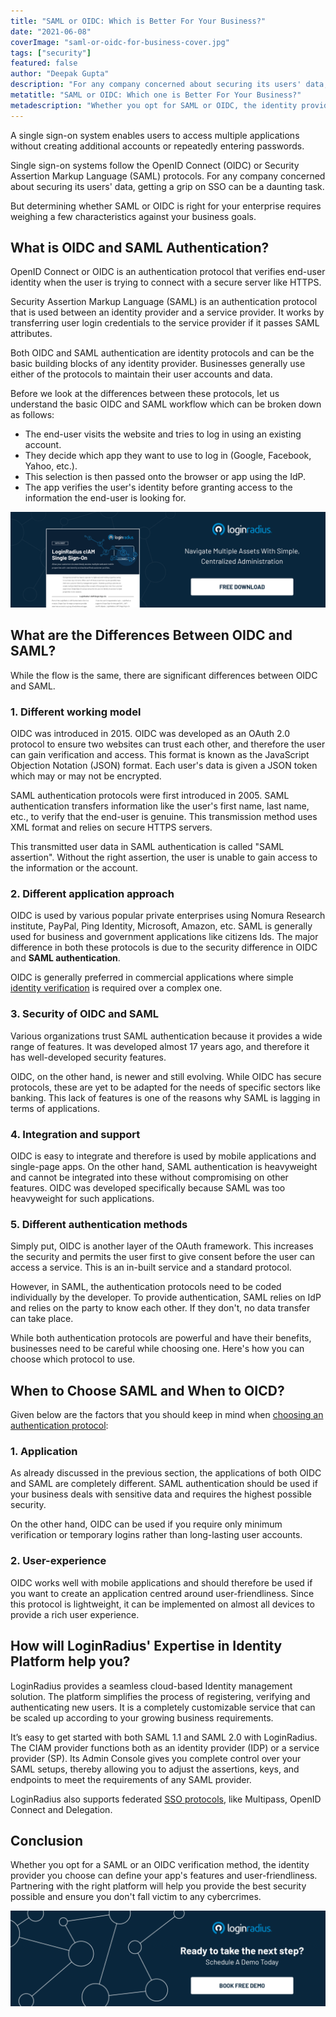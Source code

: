 ```yaml
---
title: "SAML or OIDC: Which is Better For Your Business?"
date: "2021-06-08"
coverImage: "saml-or-oidc-for-business-cover.jpg"
tags: ["security"]
featured: false
author: "Deepak Gupta"
description: "For any company concerned about securing its users' data, getting a grip on SSO can be a daunting task. But determining whether SAML or OIDC is right for your enterprise requires weighing a few characteristics against your business goals."
metatitle: "SAML or OIDC: Which one is Better For Your Business?"
metadescription: "Whether you opt for SAML or OIDC, the identity provider you choose can define your app's user-friendliness and security. Find which is better for your business."
---
```


A single sign-on system enables users to access multiple applications without creating additional accounts or repeatedly entering passwords. 

Single sign-on systems follow the OpenID Connect (OIDC) or Security Assertion Markup Language (SAML) protocols. For any company concerned about securing its users' data, getting a grip on SSO can be a daunting task. 

But determining whether SAML or OIDC is right for your enterprise requires weighing a few characteristics against your business goals.


## What is OIDC and SAML Authentication?

OpenID Connect or OIDC is an authentication protocol that verifies end-user identity when the user is trying to connect with a secure server like HTTPS. 

Security Assertion Markup Language (SAML) is an authentication protocol that is used between an identity provider and a service provider. It works by transferring user login credentials to the service provider if it passes SAML attributes. 

Both OIDC and SAML authentication are identity protocols and can be the basic building blocks of any identity provider. Businesses generally use either of the protocols to maintain their user accounts and data. 

Before we look at the differences between these protocols, let us understand the basic OIDC and SAML workflow which can be broken down as follows: 



*   The end-user visits the website and tries to log in using an existing account.
*   They decide which app they want to use to log in (Google, Facebook, Yahoo, etc.).
*   This selection is then passed onto the browser or app using the IdP.
*   The app verifies the user's identity before granting access to the information the end-user is looking for.

[![sso-ds](sso-ds.png)](https://www.loginradius.com/resource/loginradius-single-sign-on/)


## What are the Differences Between OIDC and SAML?

While the flow is the same, there are significant differences between OIDC and SAML.


### 1. Different working model

OIDC was introduced in 2015. OIDC was developed as an OAuth 2.0 protocol to ensure two websites can trust each other, and therefore the user can gain verification and access. This format is known as the JavaScript Objection Notation (JSON) format. Each user's data is given a JSON token which may or may not be encrypted.  

SAML authentication protocols were first introduced in 2005. SAML authentication transfers information like the user's first name, last name, etc., to verify that the end-user is genuine. This transmission method uses XML format and relies on secure HTTPS servers.

This transmitted user data in SAML authentication is called "SAML assertion". Without the right assertion, the user is unable to gain access to the information or the account. 


### 2. Different application approach

OIDC is used by various popular private enterprises using Nomura Research institute, PayPal, Ping Identity, Microsoft, Amazon, etc. SAML is generally used for business and government applications like citizens Ids. The major difference in both these protocols is due to the security difference in OIDC and **SAML authentication**.  

OIDC is generally preferred in commercial applications where simple [identity verification](https://www.loginradius.com/blog/start-with-identity/2020/12/identity-proofing/) is required over a complex one. 


### 3. Security of OIDC and SAML

Various organizations trust SAML authentication because it provides a wide range of features. It was developed almost 17 years ago, and therefore it has well-developed security features. 

OIDC, on the other hand, is newer and still evolving. While OIDC has secure protocols, these are yet to be adapted for the needs of specific sectors like banking. This lack of features is one of the reasons why SAML is lagging in terms of applications.


### 4. Integration and support

OIDC is easy to integrate and therefore is used by mobile applications and single-page apps. On the other hand, SAML authentication is heavyweight and cannot be integrated into these without compromising on other features. OIDC was developed specifically because SAML was too heavyweight for such applications.


### 5. Different authentication methods

Simply put, OIDC is another layer of the OAuth framework. This increases the security and permits the user first to give consent before the user can access a service. This is an in-built service and a standard protocol. 

However, in SAML, the authentication protocols need to be coded individually by the developer. To provide authentication, SAML relies on IdP and relies on the party to know each other. If they don't, no data transfer can take place.

While both authentication protocols are powerful and have their benefits, businesses need to be careful while choosing one. Here's how you can choose which protocol to use.


## **When to Choose SAML and When to OICD?**

Given below are the factors that you should keep in mind when [choosing an authentication protocol](https://www.loginradius.com/book-a-demo/):


### 1. Application

As already discussed in the previous section, the applications of both OIDC and SAML are completely different. SAML authentication should be used if your business deals with sensitive data and requires the highest possible security. 

On the other hand, OIDC can be used if you require only minimum verification or temporary logins rather than long-lasting user accounts.


### 2. User-experience

OIDC works well with mobile applications and should therefore be used if you want to create an application centred around user-friendliness. Since this protocol is lightweight, it can be implemented on almost all devices to provide a rich user experience.


## How will LoginRadius' Expertise in Identity Platform help you?

LoginRadius provides a seamless cloud-based Identity management solution. The platform simplifies the process of registering, verifying and authenticating new users. It is a completely customizable service that can be scaled up according to your growing business requirements. 

It’s easy to get started with both SAML 1.1 and SAML 2.0 with LoginRadius.  The CIAM provider functions both as an identity provider (IDP) or a service provider (SP). Its Admin Console gives you complete control over your SAML setups, thereby allowing you to adjust the assertions, keys, and endpoints to meet the requirements of any SAML provider.

LoginRadius also supports federated [SSO protocols](https://www.loginradius.com/protocols/), like Multipass, OpenID Connect and Delegation.


## Conclusion

Whether you opt for a SAML or an OIDC verification method, the identity provider you choose can define your app's features and user-friendliness. Partnering with the right platform will help you provide the best security possible and ensure you don't fall victim to any cybercrimes.


[![LoginRadius Book a Demo](Book-a-demo.png)](https://www.loginradius.com/book-a-demo/)
